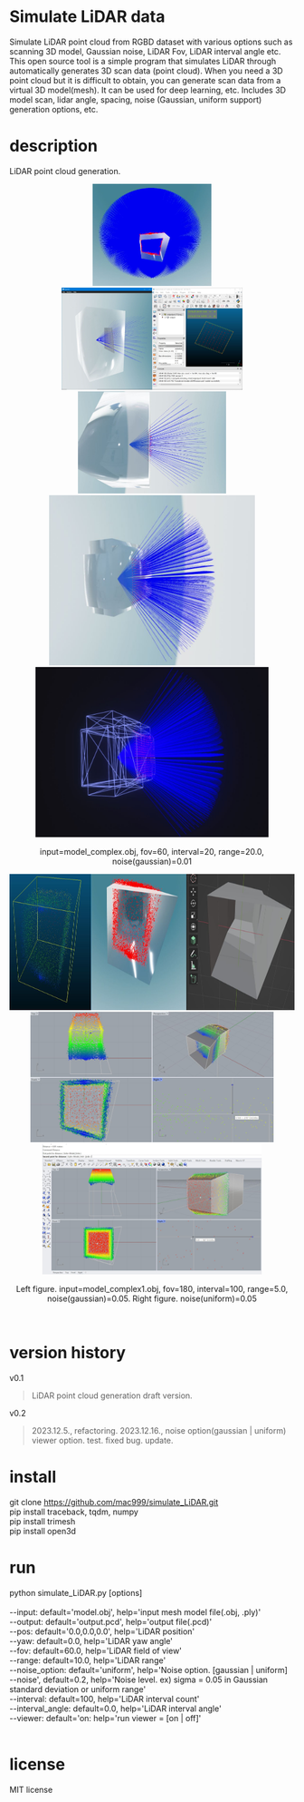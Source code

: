 # Simulate LiDAR data
Simulate LiDAR point cloud from RGBD dataset with various options such as scanning 3D model, Gaussian noise, LiDAR Fov, LiDAR interval angle etc.</br>
This open source tool is a simple program that simulates LiDAR through automatically generates 3D scan data (point cloud). When you need a 3D point cloud but it is difficult to obtain, you can generate scan data from a virtual 3D model(mesh). It can be used for deep learning, etc. Includes 3D model scan, lidar angle, spacing, noise (Gaussian, uniform support) generation options, etc. 

# description
LiDAR point cloud generation.</br>
<p align="center">
<img height="180" src="https://github.com/mac999/simulate_LiDAR/blob/main/doc/image.JPG"/>
<img height="180" src="https://github.com/mac999/simulate_LiDAR/blob/main/doc/result1.JPG"/>
<img height="180" src="https://github.com/mac999/simulate_LiDAR/blob/main/doc/result2.JPG"/><br/>
<img height="300" src="https://github.com/mac999/simulate_LiDAR/blob/main/doc/output1.JPG"/>
<img height="300" src="https://github.com/mac999/simulate_LiDAR/blob/main/doc/output2.JPG"/>
<p align="center">input=model_complex.obj, fov=60, interval=20, range=20.0, noise(gaussian)=0.01</p>
</p>
<p align="center">
<img height="240" src="https://github.com/mac999/simulate_LiDAR/blob/main/doc/output3.JPG"/><br/>
<img height="230" src="https://github.com/mac999/simulate_LiDAR/blob/main/doc/check1.JPG"/>
<img height="230" src="https://github.com/mac999/simulate_LiDAR/blob/main/doc/check2.JPG"/>
<p align="center">Left figure. input=model_complex1.obj, fov=180, interval=100, range=5.0, noise(gaussian)=0.05. Right figure. noise(uniform)=0.05</p></br>
</p>

# version history
v0.1</br>
> LiDAR point cloud generation draft version.</br>

v0.2</br>
> 2023.12.5., refactoring. 2023.12.16., noise option(gaussian | uniform) viewer option. test. fixed bug. update.

# install
git clone https://github.com/mac999/simulate_LiDAR.git</br>
pip install traceback, tqdm, numpy</br>
pip install trimesh</br>
pip install open3d</br>

# run
python simulate_LiDAR.py [options]</br></br>
--input: default='model.obj', help='input mesh model file(.obj, .ply)'</br>
--output: default='output.pcd', help='output file(.pcd)'</br>
--pos: default='0.0,0.0,0.0', help='LiDAR position'</br>
--yaw: default=0.0, help='LiDAR yaw angle'</br>
--fov: default=60.0, help='LiDAR field of view'</br>
--range: default=10.0, help='LiDAR range'</br>
--noise_option: default='uniform', help='Noise option. [gaussian | uniform]</br>
--noise', default=0.2, help='Noise level. ex) sigma = 0.05 in Gaussian standard deviation or uniform range'</br>
--interval: default=100, help='LiDAR interval count'</br>
--interval_angle: default=0.0, help='LiDAR interval angle'</br>
--viewer: default='on: help='run viewer = [on | off]'</br>
</br>

# license
MIT license</br>
